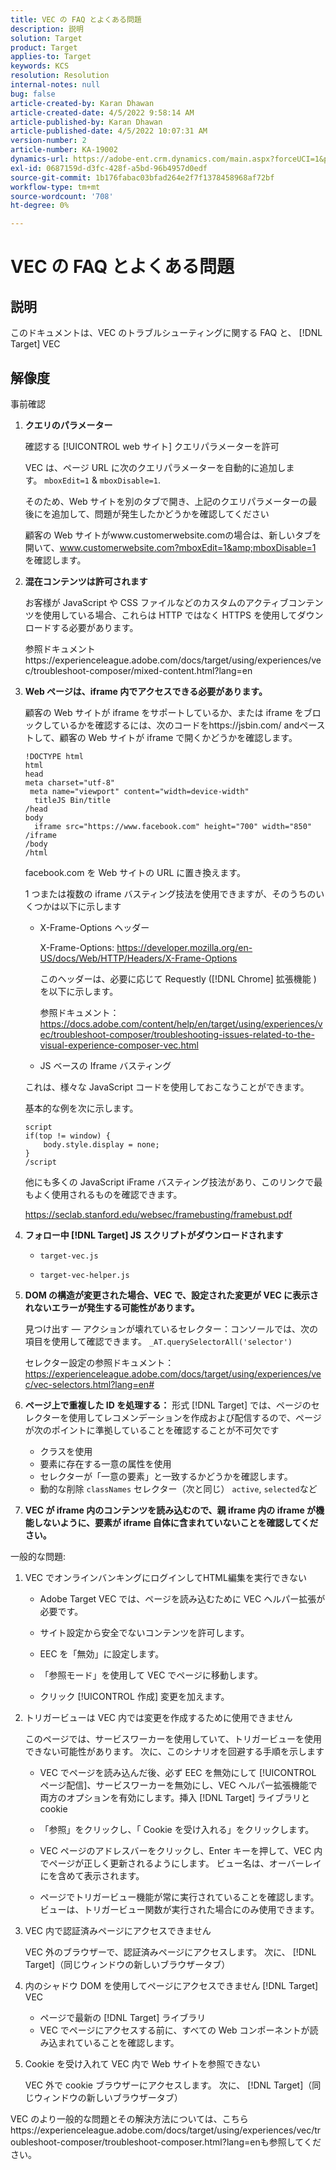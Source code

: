 ```yaml
---
title: VEC の FAQ とよくある問題
description: 説明
solution: Target
product: Target
applies-to: Target
keywords: KCS
resolution: Resolution
internal-notes: null
bug: false
article-created-by: Karan Dhawan
article-created-date: 4/5/2022 9:58:14 AM
article-published-by: Karan Dhawan
article-published-date: 4/5/2022 10:07:31 AM
version-number: 2
article-number: KA-19002
dynamics-url: https://adobe-ent.crm.dynamics.com/main.aspx?forceUCI=1&pagetype=entityrecord&etn=knowledgearticle&id=d85d96e3-c6b4-ec11-983f-000d3a5d0d73
exl-id: 0687159d-d3fc-428f-a5bd-96b4957d0edf
source-git-commit: 1b176fabac03bfad264e2f7f1378458968af72bf
workflow-type: tm+mt
source-wordcount: '708'
ht-degree: 0%

---
```


# VEC の FAQ とよくある問題

## 説明

このドキュメントは、VEC のトラブルシューティングに関する FAQ と、 [!DNL Target] VEC

## 解像度

事前確認

1. <b>クエリのパラメーター</b>

   確認する [!UICONTROL web サイト] クエリパラメーターを許可

   VEC は、ページ URL に次のクエリパラメーターを自動的に追加します。 `mboxEdit=1` &amp; `mboxDisable=1`.

   そのため、Web サイトを別のタブで開き、上記のクエリパラメーターの最後にを追加して、問題が発生したかどうかを確認してください

   顧客の Web サイトがwww.customerwebsite.comの場合は、新しいタブを開いて、www.customerwebsite.com?mboxEdit=1&amp;mboxDisable=1 を確認します。

1. <b>混在コンテンツは許可されます</b>

   お客様が JavaScript や CSS ファイルなどのカスタムのアクティブコンテンツを使用している場合、これらは HTTP ではなく HTTPS を使用してダウンロードする必要があります。

   参照ドキュメントhttps://experienceleague.adobe.com/docs/target/using/experiences/vec/troubleshoot-composer/mixed-content.html?lang=en

1. <b>Web ページは、iframe 内でアクセスできる必要があります。</b>

   顧客の Web サイトが iframe をサポートしているか、または iframe をブロックしているかを確認するには、次のコードをhttps://jsbin.com/ andペーストして、顧客の Web サイトが iframe で開くかどうかを確認します。

   ```
   !DOCTYPE html
   html
   head
   meta charset="utf-8"
    meta name="viewport" content="width=device-width"
     titleJS Bin/title
   /head
   body
     iframe src="https://www.facebook.com" height="700" width="850" /iframe
   /body
   /html
   ```

   facebook.com を Web サイトの URL に置き換えます。

   1 つまたは複数の iframe バスティング技法を使用できますが、そのうちのいくつかは以下に示します

   - X-Frame-Options ヘッダー

      X-Frame-Options: https://developer.mozilla.org/en-US/docs/Web/HTTP/Headers/X-Frame-Options

      このヘッダーは、必要に応じて Requestly ([!DNL Chrome] 拡張機能 ) を以下に示します。 

      参照ドキュメント： https://docs.adobe.com/content/help/en/target/using/experiences/vec/troubleshoot-composer/troubleshooting-issues-related-to-the-visual-experience-composer-vec.html

   - JS ベースの Iframe バスティング

   これは、様々な JavaScript コードを使用しておこなうことができます。

   基本的な例を次に示します。

   ```
   script
   if(top != window) {
       body.style.display = none;
   }
   /script
   ```

   他にも多くの JavaScript iFrame バスティング技法があり、このリンクで最もよく使用されるものを確認できます。

   https://seclab.stanford.edu/websec/framebusting/framebust.pdf

1. <b>フォロー中 [!DNL Target] JS スクリプトがダウンロードされます</b>

   - `target-vec.js`

   - `target-vec-helper.js`

1. <b>DOM の構造が変更された場合、VEC で、設定された変更が VEC に表示されないエラーが発生する可能性があります。</b>

   見つけ出す — アクションが壊れているセレクター：コンソールでは、次の項目を使用して確認できます。 `_AT.querySelectorAll('selector')`

   セレクター設定の参照ドキュメント： https://experienceleague.adobe.com/docs/target/using/experiences/vec/vec-selectors.html?lang=en#

1. <b>ページ上で重複した ID を処理する：</b> 形式 [!DNL Target] では、ページのセレクターを使用してレコメンデーションを作成および配信するので、ページが次のポイントに準拠していることを確認することが不可欠です

   - クラスを使用
   - 要素に存在する一意の属性を使用
   - セレクターが「一意の要素」と一致するかどうかを確認します。
   - 動的な削除 `classNames` セレクター（次と同じ） `active`, `selected`など

1. <b>VEC が iframe 内のコンテンツを読み込むので、親 iframe 内の iframe が機能しないように、要素が iframe 自体に含まれていないことを確認してください。</b>

一般的な問題:

1. VEC でオンラインバンキングにログインしてHTML編集を実行できない

   - Adobe Target VEC では、ページを読み込むために VEC ヘルパー拡張が必要です。

   - サイト設定から安全でないコンテンツを許可します。

   - EEC を「無効」に設定します。

   - 「参照モード」を使用して VEC でページに移動します。

   - クリック [!UICONTROL 作成] 変更を加えます。


1. トリガービューは VEC 内では変更を作成するために使用できません

   このページでは、サービスワーカーを使用していて、トリガービューを使用できない可能性があります。 次に、このシナリオを回避する手順を示します

   - VEC でページを読み込んだ後、必ず EEC を無効にして [!UICONTROL ページ配信]、サービスワーカーを無効にし、VEC ヘルパー拡張機能で両方のオプションを有効にします。挿入 [!DNL Target] ライブラリと cookie

   - 「参照」をクリックし、「 Cookie を受け入れる」をクリックします。

   - VEC ページのアドレスバーをクリックし、Enter キーを押して、VEC 内でページが正しく更新されるようにします。 ビュー名は、オーバーレイにを含めて表示されます。

   - ページでトリガービュー機能が常に実行されていることを確認します。 ビューは、トリガービュー関数が実行された場合にのみ使用できます。



1. VEC 内で認証済みページにアクセスできません

   VEC 外のブラウザーで、認証済みページにアクセスします。 次に、 [!DNL Target]（同じウィンドウの新しいブラウザータブ） 

1. 内のシャドウ DOM を使用してページにアクセスできません [!DNL Target] VEC

   - ページで最新の [!DNL Target] ライブラリ
   - VEC でページにアクセスする前に、すべての Web コンポーネントが読み込まれていることを確認します。

1. Cookie を受け入れて VEC 内で Web サイトを参照できない

   VEC 外で cookie ブラウザーにアクセスします。 次に、 [!DNL Target]（同じウィンドウの新しいブラウザータブ） 

VEC のより一般的な問題とその解決方法については、こちらhttps://experienceleague.adobe.com/docs/target/using/experiences/vec/troubleshoot-composer/troubleshoot-composer.html?lang=enも参照してください。
